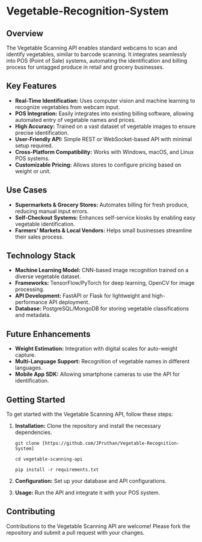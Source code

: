 # Vegetable-Recognition-System

## Overview

The Vegetable Scanning API enables standard webcams to scan and identify vegetables, similar to barcode scanning. It integrates seamlessly into POS (Point of Sale) systems, automating the identification and billing process for untagged produce in retail and grocery businesses.

## Key Features

-   **Real-Time Identification:** Uses computer vision and machine learning to recognize vegetables from webcam input.
-   **POS Integration:** Easily integrates into existing billing software, allowing automated entry of vegetable names and prices.
-   **High Accuracy:** Trained on a vast dataset of vegetable images to ensure precise identification.
-   **User-Friendly API:** Simple REST or WebSocket-based API with minimal setup required.
-   **Cross-Platform Compatibility:** Works with Windows, macOS, and Linux POS systems.
-   **Customizable Pricing:** Allows stores to configure pricing based on weight or unit.

## Use Cases

-   **Supermarkets & Grocery Stores:** Automates billing for fresh produce, reducing manual input errors.
-   **Self-Checkout Systems:** Enhances self-service kiosks by enabling easy vegetable identification.
-   **Farmers' Markets & Local Vendors:** Helps small businesses streamline their sales process.

## Technology Stack

-   **Machine Learning Model:** CNN-based image recognition trained on a diverse vegetable dataset.
-   **Frameworks:** TensorFlow/PyTorch for deep learning, OpenCV for image processing.
-   **API Development:** FastAPI or Flask for lightweight and high-performance API deployment.
-   **Database:** PostgreSQL/MongoDB for storing vegetable classifications and metadata.

## Future Enhancements

-   **Weight Estimation:** Integration with digital scales for auto-weight capture.
-   **Multi-Language Support:** Recognition of vegetable names in different languages.
-   **Mobile App SDK:** Allowing smartphone cameras to use the API for identification.

## Getting Started

To get started with the Vegetable Scanning API, follow these steps:

1.  **Installation:** Clone the repository and install the necessary dependencies.
    

    `git clone [https://github.com/JPruthan/Vegetable-Recognition-System]`
    

    `cd vegetable-scanning-api`
    

    `pip install -r requirements.txt`
    
2.  **Configuration:** Set up your database and API configurations.
3.  **Usage:** Run the API and integrate it with your POS system.

## Contributing

Contributions to the Vegetable Scanning API are welcome! Please fork the repository and submit a pull request with your changes.

